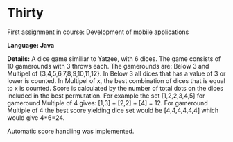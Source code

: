 # Thirty
First assignment in course:  Development of mobile applications

**Language: Java**

**Details:** A dice game similiar to Yatzee, with 6 dices. The game consists of 10 gamerounds with 3 throws each. 
The gamerounds are: Below 3 and Multipel of {3,4,5,6,7,8,9,10,11,12}. In Below 3 all dices that has a value of 3 or lower is counted. In Multipel of x, the best combination of dices that is equal to x is counted. Score is calculated by the number of total dots on the dices included in the best permutation. For example the set [1,2,2,3,4,5] for gameround Multiple of 4 gives: [1,3] + [2,2] + [4] = 12. For gameround Multiple of 4 the best score yielding dice set would be [4,4,4,4,4,4] which would give 4*6=24.

Automatic score handling was implemented.

